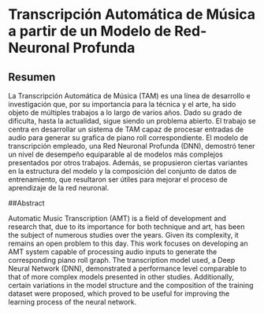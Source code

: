 # Transcripción Automática de Música a partir de un Modelo de Red-Neuronal Profunda


## Resumen

La Transcripción Automática de Música (TAM) es una línea de desarrollo e investigación que, por su importancia para la técnica y el arte, ha sido objeto de múltiples trabajos a lo largo de varios años. Dado su grado de dificulta, hasta la actualidad, sigue siendo un problema abierto.
El trabajo se centra en desarrollar un sistema de TAM capaz de procesar entradas de audio para generar su grafica de piano roll correspondiente. El modelo de transcripción empleado, una Red Neuronal Profunda (DNN), demostró tener un nivel de desempeño equiparable al de modelos más complejos presentados por otros trabajos. Además, se propusieron ciertas variantes en la estructura del modelo y la composición del conjunto de datos de entrenamiento, que resultaron ser útiles para mejorar el proceso de aprendizaje de la red neuronal.

##Abstract 

Automatic Music Transcription (AMT) is a field of development and research that, due to its importance for both technique and art, has been the subject of numerous studies over the years. Given its complexity, it remains an open problem to this day.
This work focuses on developing an AMT system capable of processing audio inputs to generate the corresponding piano roll graph. The transcription model used, a Deep Neural Network (DNN), demonstrated a performance level comparable to that of more complex models presented in other studies. Additionally, certain variations in the model structure and the composition of the training dataset were proposed, which proved to be useful for improving the learning process of the neural network.


